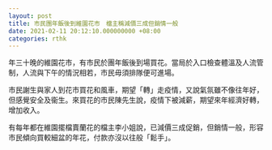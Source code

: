 ```yaml
---
layout: post
title: 市民團年飯後到維園花市　檔主稱減價三成但銷情一般
date: 2021-02-11 20:12:10.000000000 +08:00
categories: rthk
---
```


年三十晚的維園花市，有市民於團年飯後到場買花。當局於入口檢查體溫及人流管制，人流與下午的情況相若，市民毋須排隊便可進場。

市民謝生與家人到花市買花和風車，期望「轉」走疫情，又說氣氛雖不像往年好，但感覺安全及衞生。來買花的市民陳先生說，疫情下被減薪，期望來年經濟好轉，增加收入。

有每年都在維園擺檔賣蘭花的檔主李小姐說，已減價三成促銷，但銷情一般，形容市民傾向買較細盆的年花，付款亦沒以往般「鬆手」。
